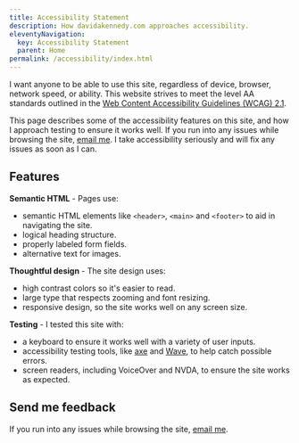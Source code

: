 ```yaml
---
title: Accessibility Statement
description: How davidakennedy.com approaches accessibility.
eleventyNavigation:
  key: Accessibility Statement
  parent: Home
permalink: /accessibility/index.html
---
```


I want anyone to be able to use this site, regardless of device, browser, network speed, or ability. This website strives to meet the level AA standards outlined in the [Web Content Accessibility Guidelines (WCAG) 2.1](https://www.w3.org/TR/WCAG21/).

This page describes some of the accessibility features on this site, and how I approach testing to ensure it works well. If you run into any issues while browsing the site, [email me](/contact/). I take accessibility seriously and will fix any issues as soon as I can.

## Features

**Semantic HTML** - Pages use:

- semantic HTML elements like `<header>`, `<main>` and `<footer>` to aid in navigating the site.
- logical heading structure.
- properly labeled form fields.
- alternative text for images.

**Thoughtful design** - The site design uses:

- high contrast colors so it's easier to read.
- large type that respects zooming and font resizing.
- responsive design, so the site works well on any screen size.

**Testing** - I tested this site with:

- a keyboard to ensure it works well with a variety of user inputs.
- accessibility testing tools, like [axe](https://www.deque.com/axe/) and [Wave](https://wave.webaim.org), to help catch possible errors.
- screen readers, including VoiceOver and NVDA, to ensure the site works as expected.

## Send me feedback

If you run into any issues while browsing the site, [email me](/contact/).
